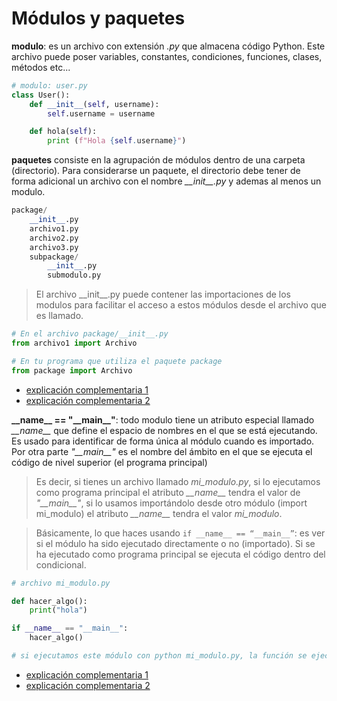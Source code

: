 # Módulos y paquetes

**modulo**: es un archivo con extensión *.py* que almacena código Python. Este archivo puede poser variables, constantes, condiciones, funciones, clases, métodos etc...

```python
# modulo: user.py
class User():
    def __init__(self, username):
        self.username = username

    def hola(self):
        print (f"Hola {self.username}")
```

**paquetes** consiste en la agrupación de módulos dentro de una carpeta (directorio). Para considerarse un paquete, el directorio debe tener de forma adicional un archivo con el nombre *\_\_init\_\_.py* y ademas al menos un modulo.

```python
package/
    __init__.py
    archivo1.py
    archivo2.py
    archivo3.py
    subpackage/
        __init__.py
        submodulo.py
```

> El archivo \_\_init\_\_.py puede contener las importaciones de los modulos para facilitar el acceso a estos módulos desde el archivo que es llamado.

```python
# En el archivo package/__init__.py
from archivo1 import Archivo

# En tu programa que utiliza el paquete package
from package import Archivo
```

- [explicación complementaria 1](https://bitybyte.github.io/Organzando-codigo-Python/)
- [explicación complementaria 2](https://pywombat.com/articles/modulos-paquetes-python)

**\_\_name\_\_ == "\_\_main\_\_"**: todo modulo tiene un atributo especial llamado *\_\_name\_\_* que define el espacio de nombres en el que se está ejecutando. Es usado para identificar de forma única al módulo cuando es importado. Por otra parte *"\_\_main\_\_"* es el nombre del ámbito en el que se ejecuta el código de nivel superior (el programa principal)
> Es decir, si tienes un archivo llamado *mi_modulo.py*, si lo ejecutamos como programa principal el atributo *\_\_name\_\_* tendra el valor de *"\_\_main\_\_"*, si lo usamos importándolo desde otro módulo (import mi_modulo) el atributo *\_\_name\_\_* tendra el valor *mi_modulo*.

> Básicamente, lo que haces usando `if __name__ == “__main__”`: es ver si el módulo ha sido ejecutado directamente o no (importado). Si se ha ejecutado como programa principal se ejecuta el código dentro del condicional.

```python
# archivo mi_modulo.py

def hacer_algo():
    print("hola")

if __name__ == "__main__":
    hacer_algo()

# si ejecutamos este módulo con python mi_modulo.py, la función se ejecutara
```

- [explicación complementaria 1](https://es.stackoverflow.com/questions/32165/qu%C3%A9-es-if-name-main)
- [explicación complementaria 2](https://alvarohurtado.es/2020/11/16/que-hace-if-__name__-__main__-en-python/)

